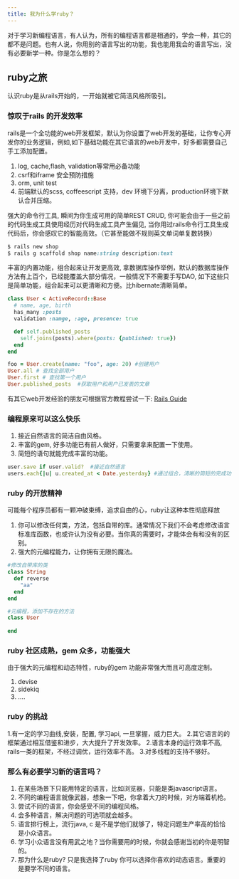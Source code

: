 ```yaml
---
title: 我为什么学ruby？
---
```

对于学习新编程语言，有人认为，所有的编程语言都是相通的，学会一种，其它的都不是问题。也有人说，你用别的语言写出的功能，我也能用我会的语言写出，没有必要新学一种。你是怎么想的？

## ruby之旅

认识ruby是从rails开始的，一开始就被它简洁风格所吸引。

### 惊叹于rails 的开发效率

rails是一个全功能的web开发框架，默认为你设置了web开发的基础，让你专心开发你的业务逻辑，例如,如下基础功能在其它语言的web开发中，好多都需要自己手工添加配置。
1. log, cache,flash, validation等常用必备功能
2. csrf和iframe 安全预防措施
3. orm, unit test 
4. 前端默认的scss, coffeescript 支持，dev 环境下分离，production环境下默认合并压缩。

强大的命令行工具, 瞬间为你生成可用的简单REST CRUD, 你可能会由于一些之前的代码生成工具使用经历对代码生成工具产生偏见, 当你用过rails命令行工具生成代码后，你会感叹它的智能高效。（它甚至能做不规则英文单词单复数转换）
``` ruby
$ rails new shop
$ rails g scaffold shop name:string description:text
```

丰富的内置功能，组合起来让开发更高效, 拿数据库操作举例，默认的数据库操作方法有上百个，已经能覆盖大部分情况，一般情况下不需要手写DAO, 如下这些只是简单功能，组合起来可以更清晰和方便。比hibernate清晰简单。
``` ruby 
class User < ActiveRecord::Base
  # name, age, birth  
  has_many :posts
  validation :namge, :age, presence: true

  def self.published_posts 
    self.joins(posts).where(posts: {published: true})
  end 
end

foo = User.create(name: "foo", age: 20) #创建用户
User.all # 查找全部用户
User.first # 查找第一个用户
User.published_posts  #获取用户和用户已发表的文章
```

有其它web开发经验的朋友可根据官方教程尝试一下: [Rails Guide](http://guides.rubyonrails.org/)

### 编程原来可以这么快乐

1. 接近自然语言的简洁自由风格。
2. 丰富的gem, 好多功能已有前人做好，只需要拿来配置一下使用。 
3. 简短的语句就能完成丰富的功能。

``` ruby
user.save if user.valid?  #接近自然语言
users.each{|u| u.created_at < Date.yesterday} #通过组合，清晰的简短的完成功能表达。
```


### ruby 的开放精神

可能每个程序员都有一颗冲破束缚，追求自由的心，ruby让这种本性彻底释放
1. 你可以修改任何类，方法，包括自带的库。通常情况下我们不会考虑修改语言标准库函数，也或许认为没有必要。当你真的需要时，才能体会有和没有的区别。
2. 强大的元编程能力，让你拥有无限的魔法。

``` ruby
#修改自带库的类
class String 
  def reverse
    "aa"
  end
end

#元编程，添加不存在的方法
class User 
  
end
```


### ruby 社区成熟，gem 众多，功能强大

由于强大的元编程和动态特性，ruby的gem 功能非常强大而且可高度定制。 
1. devise
2. sidekiq
3. ....

### ruby 的挑战

1.有一定的学习曲线,安装，配置, 学习api, 一旦掌握，威力巨大。
2.其它语言的的框架通过相互借鉴和进步，大大提升了开发效率。
2.语言本身的运行效率不高, rails一类的框架，不经过调优，运行效率不高。
3.对多线程的支持不够好。

### 那么有必要学习新的语言吗？

1. 在某些场景下只能用特定的语言，比如浏览器，只能是类javascript语言。
2. 不同的编程语言就像武器，想象一下吧，你拿着大刀的时候，对方端着机枪。
3. 尝试不同的语言，你会感受不同的编程风格。
4. 会多种语言，解决问题的可选项就会越多。
5. 语言排行榜上，流行java, c 是不是学他们就够了，特定问题生产率高的恰恰是小众语言。
6. 学习小众语言没有用武之地？当你需要用的时候，你就会感谢当初的你是明智的。 
7. 那为什么是ruby?  只是我选择了ruby
   你可以选择你喜欢的动态语言。重要的是要学不同的语言。

